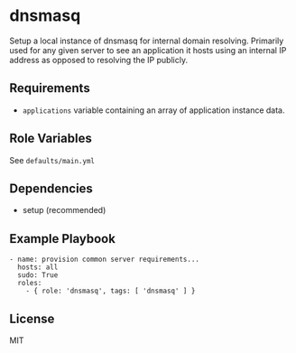 dnsmasq
========

Setup a local instance of dnsmasq for internal domain resolving. Primarily used for any given server to see an application it hosts using an internal IP address as opposed to resolving the IP publicly.

Requirements
------------

* `applications` variable containing an array of application instance data.

Role Variables
--------------

See `defaults/main.yml`

Dependencies
------------

* setup (recommended)

Example Playbook
-------------------------

    - name: provision common server requirements...
      hosts: all
      sudo: True
      roles:
        - { role: 'dnsmasq', tags: [ 'dnsmasq' ] }

License
-------

MIT
